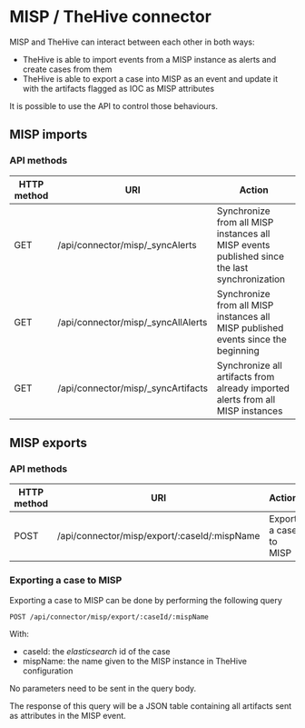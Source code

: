 # MISP / TheHive connector

MISP and TheHive can interact between each other in both ways:
* TheHive is able to import events from a MISP instance as alerts and create cases from them
* TheHive is able to export a case into MISP as an event and update it with the artifacts flagged as IOC as MISP attributes

It is possible to use the API to control those behaviours.

## MISP imports

### API methods

| HTTP method | URI                                | Action                                                                                        |
|-------------|------------------------------------|-----------------------------------------------------------------------------------------------|
| GET         | /api/connector/misp/_syncAlerts    | Synchronize from all MISP instances all MISP events published since the last synchronization  |
| GET         | /api/connector/misp/_syncAllAlerts | Synchronize from all MISP instances all MISP published events since the beginning             |
| GET         | /api/connector/misp/_syncArtifacts | Synchronize all artifacts from already imported alerts from all MISP instances                |

## MISP exports

### API methods

| HTTP method | URI                                           | Action                |
|-------------|-----------------------------------------------|-----------------------|
| POST        | /api/connector/misp/export/:caseId/:mispName | Export a case to MISP |

### Exporting a case to MISP
Exporting a case to MISP can be done by performing the following query
```
POST /api/connector/misp/export/:caseId/:mispName
```
With:
* caseId: the _elasticsearch_ id of the case
* mispName: the name given to the MISP instance in TheHive configuration

No parameters need to be sent in the query body.

The response of this query will be a JSON table containing all artifacts sent as attributes in the MISP event.
